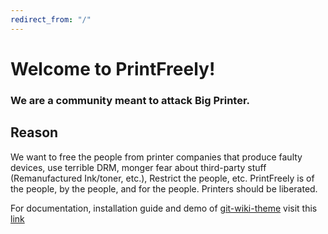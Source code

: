```yaml
---
redirect_from: "/"
---
```


# Welcome to PrintFreely!
### We are a community meant to attack Big Printer.
## Reason
We want to free the people from printer companies that produce faulty devices, use terrible DRM, monger fear about third-party stuff (Remanufactured Ink/toner, etc.), Restrict the people, etc.
PrintFreely is of the people, by the people, and for the people. 
Printers should be liberated.

For documentation, installation guide and demo of [git-wiki-theme](git-wiki-theme) visit this [link](http://drassil.github.io/git-wiki/)

